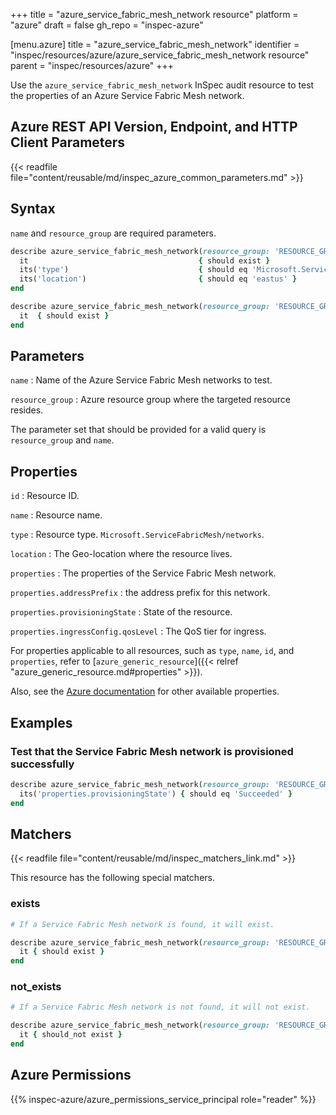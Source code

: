 +++
title = "azure_service_fabric_mesh_network resource"
platform = "azure"
draft = false
gh_repo = "inspec-azure"

[menu.azure]
title = "azure_service_fabric_mesh_network"
identifier = "inspec/resources/azure/azure_service_fabric_mesh_network resource"
parent = "inspec/resources/azure"
+++

Use the `azure_service_fabric_mesh_network` InSpec audit resource to test the properties of an Azure Service Fabric Mesh network.

## Azure REST API Version, Endpoint, and HTTP Client Parameters

{{< readfile file="content/reusable/md/inspec_azure_common_parameters.md" >}}

## Syntax

`name` and `resource_group` are required parameters.

```ruby
describe azure_service_fabric_mesh_network(resource_group: 'RESOURCE_GROUP', name: 'SERVICE_FABRIC_MESH_NETWORK_NAME') do
  it                                      { should exist }
  its('type')                             { should eq 'Microsoft.ServiceFabricMesh/networks' }
  its('location')                         { should eq 'eastus' }
end
```

```ruby
describe azure_service_fabric_mesh_network(resource_group: 'RESOURCE_GROUP', name: 'SERVICE_FABRIC_MESH_NETWORK_NAME') do
  it  { should exist }
end
```

## Parameters

`name`
: Name of the Azure Service Fabric Mesh networks to test.

`resource_group`
: Azure resource group where the targeted resource resides.

The parameter set that should be provided for a valid query is `resource_group` and `name`.

## Properties

`id`
: Resource ID.

`name`
: Resource name.

`type`
: Resource type. `Microsoft.ServiceFabricMesh/networks`.

`location`
: The Geo-location where the resource lives.

`properties`
: The properties of the Service Fabric Mesh network.

`properties.addressPrefix`
: the address prefix for this network.

`properties.provisioningState`
: State of the resource.

`properties.ingressConfig.qosLevel`
: The QoS tier for ingress.

For properties applicable to all resources, such as `type`, `name`, `id`, and `properties`, refer to [`azure_generic_resource`]({{< relref "azure_generic_resource.md#properties" >}}).

Also, see the [Azure documentation](https://docs.microsoft.com/en-us/rest/api/servicefabric/sfmeshrp-api-network_get) for other available properties.

## Examples

### Test that the Service Fabric Mesh network is provisioned successfully

```ruby
describe azure_service_fabric_mesh_network(resource_group: 'RESOURCE_GROUP', name: 'SERVICE_FABRIC_MESH_NETWORK_NAME') do
  its('properties.provisioningState') { should eq 'Succeeded' }
end
```

## Matchers

{{< readfile file="content/reusable/md/inspec_matchers_link.md" >}}

This resource has the following special matchers.

### exists

```ruby
# If a Service Fabric Mesh network is found, it will exist.

describe azure_service_fabric_mesh_network(resource_group: 'RESOURCE_GROUP', name: 'SERVICE_FABRIC_MESH_NETWORK_NAME') do
  it { should exist }
end
```

### not_exists

```ruby
# If a Service Fabric Mesh network is not found, it will not exist.

describe azure_service_fabric_mesh_network(resource_group: 'RESOURCE_GROUP', name: 'SERVICE_FABRIC_MESH_NETWORK_NAME') do
  it { should_not exist }
end
```

## Azure Permissions

{{% inspec-azure/azure_permissions_service_principal role="reader" %}}
